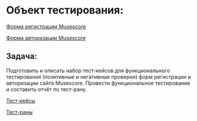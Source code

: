 # Объект тестирования:
 [Форма регистрации Musescore](https://musescore.com/user/register?gopro=0)

[Форма авторизации Musescore](https://musescore.com/user/login)

## Задача:
Подготовить и описать набор тест-кейсов для функционального тестирования (позитивные и негативные проверки) форм регистрации и авторизации сайта Musescore.
Провести функциональное тестирование и составить отчёт по тест-рану.

[Тест-кейсы](https://app.qase.io/project/TEST)

[Тест-раны](https://app.qase.io/run/TEST)
